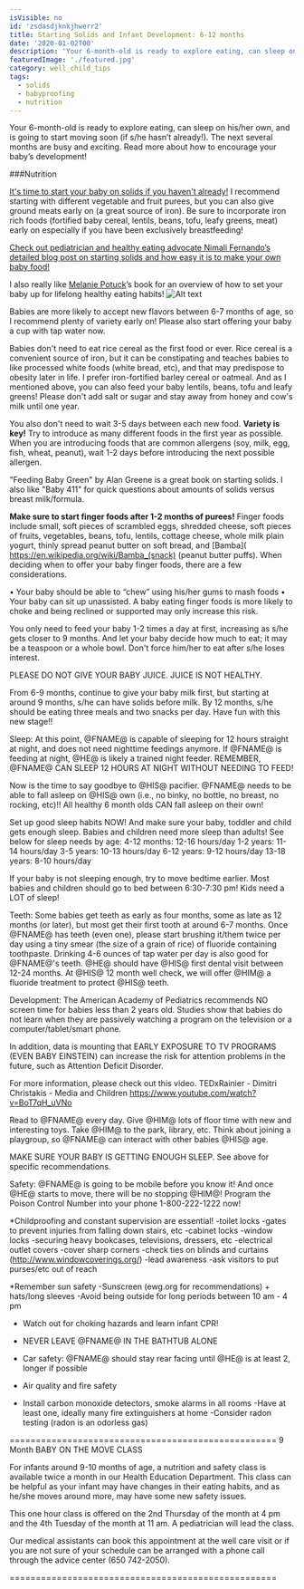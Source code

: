 ```yaml
---
isVisible: no
id: 'zsdasdjknkjhwerr2'
title: Starting Solids and Infant Development: 6-12 months
date: '2020-01-02T00'
description: 'Your 6-month-old is ready to explore eating, can sleep on his/her own, and is going to start moving soon (if s/he hasn’t already!). The next several months are busy and exciting. Read more about how to encourage your baby’s development!'
featuredImage: './featured.jpg'
category: well_child_tips
tags:
  - solids
  - babyproofing
  - nutrition
---
```


Your 6-month-old is ready to explore eating, can sleep on his/her own, and is going to start moving soon (if s/he hasn’t already!). The next several months are busy and exciting. Read more about how to encourage your baby’s development!

###Nutrition

[It's time to start your baby on solids if you haven't already!]( https://cl.kp.org/ncal/home/refcontainerpage.dam.html?damrefpath=/content/dam/clinicallibrary/ncal/clib/health_education/region/96440.pdf&q=solid%20food&context=searchkp)  I recommend starting with different vegetable and fruit purees, but you can also give ground meats early on (a great source of iron).  Be sure to incorporate iron rich foods (fortified baby cereal, lentils, beans, tofu, leafy greens, meat) early on especially if you have been exclusively breastfeeding!

[Check out pediatrician and healthy eating advocate Nimali Fernando’s detailed blog post on starting solids and how easy it is to make your own baby food!](https://doctoryum.org/baby-feedin-making-homemade-baby-food/)

I also really like [Melanie Potuck]( https://mymunchbug.com/)’s book for an overview of how to set your baby up for lifelong healthy eating habits!
![Alt text]( https://images-na.ssl-images-amazon.com/images/I/91MYvkelf7L.jpg)

Babies are more likely to accept new flavors between 6-7 months of age, so I recommend plenty of variety early on! Please also start offering your baby a cup with tap water now. 

Babies don't need to eat rice cereal as the first food or ever. Rice cereal is a convenient source of iron, but it can be constipating and teaches babies to like processed white foods (white bread, etc), and that may predispose to obesity later in life.  I prefer iron-fortified barley cereal or oatmeal. And as I mentioned above, you can also feed your baby lentils, beans, tofu and leafy greens! Please don't add salt or sugar and stay away from honey and cow's milk until one year. 

You also don't need to wait 3-5 days between each new food. **Variety is key!** Try to introduce as many different foods in the first year as possible. When you are introducing foods that are common allergens (soy, milk, egg, fish, wheat, peanut), wait 1-2 days before introducing the next possible allergen. 

"Feeding Baby Green" by Alan Greene is a great book on starting solids.  I also like "Baby 411" for quick questions about amounts of solids versus breast milk/formula.

**Make sure to start finger foods after 1-2 months of purees!** Finger foods include small, soft pieces of scrambled eggs, shredded cheese, soft pieces of fruits, vegetables, beans, tofu, lentils, cottage cheese, whole milk plain yogurt, thinly spread peanut butter on soft bread, and [Bamba]( https://en.wikipedia.org/wiki/Bamba_(snack) (peanut butter puffs).  When deciding when to offer your baby finger foods, there are a few considerations.

•	 Your baby should be able to “chew” using his/her gums to mash foods 
•	Your baby can sit up unassisted. A baby eating finger foods is more likely to choke and being reclined or supported may only increase this risk.




You only need to feed your baby 1-2 times a day at first, increasing as s/he gets closer to 9 months.  And let your baby decide how much to eat; it may be a teaspoon or a whole bowl.  Don't force him/her to eat after s/he loses interest.  

PLEASE DO NOT GIVE YOUR BABY JUICE. JUICE IS NOT HEALTHY. 

From 6-9 months, continue to give your baby milk first, but starting at around 9 months, s/he can have solids before milk.  By 12 months, s/he should be eating three meals and two snacks per day.  Have fun with this new stage!!


Sleep: 
At this point, @FNAME@ is capable of sleeping for 12 hours straight at night, and does not need nighttime feedings anymore.  If @FNAME@ is feeding at night, @HE@ is likely a trained night feeder.  REMEMBER, @FNAME@ CAN SLEEP 12 HOURS AT NIGHT WITHOUT NEEDING TO FEED!  
 
Now is the time to say goodbye to @HIS@ pacifier.  @FNAME@ needs to be able to fall asleep on @HIS@ own (i.e., no binky, no bottle, no breast, no rocking, etc)!!  All healthy 6 month olds CAN fall asleep on their own!  

Set up good sleep habits NOW! And make sure your baby, toddler and child gets enough sleep. Babies and children need more sleep than adults!
See below for sleep needs by age:
4-12 months: 12-16 hours/day
1-2 years: 11-14 hours/day
3-5 years: 10-13 hours/day 
6-12 years: 9-12 hours/day
13-18 years: 8-10 hours/day 

If your baby is not sleeping enough, try to move bedtime earlier. Most babies and children should go to bed between 6:30-7:30 pm! Kids need a LOT of sleep!


Teeth:
Some babies get teeth as early as four months, some as late as 12 months (or later), but most get their first tooth at around 6-7 months.  Once @FNAME@ has teeth (even one), please start brushing it/them twice per day using a tiny smear (the size of a grain of rice) of fluoride containing toothpaste.  Drinking 4-6 ounces of tap water per day is also good for @FNAME@'s teeth.  @HE@ should have @HIS@ first dental visit between 12-24 months.  At @HIS@ 12 month well check, we will offer @HIM@ a fluoride treatment to protect @HIS@ teeth.  


Development:
The American Academy of Pediatrics recommends NO screen time for babies less than 2 years old.  Studies show that babies do not learn when they are passively watching a program on the television or a computer/tablet/smart phone.  

In addition, data is mounting that EARLY EXPOSURE TO TV PROGRAMS (EVEN BABY EINSTEIN) can increase the risk for attention problems in the future, such as Attention Deficit Disorder. 

For more information, please check out this video.
TEDxRainier - Dimitri Christakis - Media and Children
https://www.youtube.com/watch?v=BoT7qH_uVNo

Read to @FNAME@ every day.  Give @HIM@ lots of floor time with new and interesting toys.  Take @HIM@ to the park, library, etc.  Think about joining a playgroup, so @FNAME@ can interact with other babies @HIS@ age.  

MAKE SURE YOUR BABY IS GETTING ENOUGH SLEEP. See above for specific recommendations.


Safety:
@FNAME@ is going to be mobile before you know it!  And once @HE@ starts to move, there will be no stopping @HIM@! 
Program the Poison Control Number into your phone 1-800-222-1222 now!

*Childproofing and constant supervision are essential!
-toilet locks 
-gates to prevent injuries from falling down stairs, etc
-cabinet locks
-window locks
-securing heavy bookcases, televisions, dressers, etc
-electrical outlet covers
-cover sharp corners
-check ties on blinds and curtains (http://www.windowcoverings.org/)
-lead awareness
-ask visitors to put purses/etc out of reach

*Remember sun safety
-Sunscreen (ewg.org for recommendations) + hats/long sleeves
-Avoid being outside for long periods between 10 am - 4 pm

* Watch out for choking hazards and learn infant CPR!

* NEVER LEAVE @FNAME@ IN THE BATHTUB ALONE

* Car safety: @FNAME@ should stay rear facing until @HE@ is at least 2, longer if possible

* Air quality and fire safety
- Install carbon monoxide detectors, smoke alarms in all rooms
-Have at least one, ideally many fire extinguishers at home
-Consider radon testing (radon is an odorless gas)
	


===================================================
9 Month BABY ON THE MOVE CLASS

For infants around 9-10 months of age, a nutrition and safety class is available twice a month in our Health Education Department.  This class can be helpful as your infant may have changes in their eating habits, and as he/she moves around more, may have some new safety issues.

This one hour class is offered on the 2nd Thursday of the month at 4 pm and the 4th Tuesday of the month at 11 am.  A pediatrician will lead the class.

Our medical assistants can book this appointment at the well care visit or if you are not sure of your schedule can be arranged with a phone call through the advice center (650 742-2050).

===================================================







